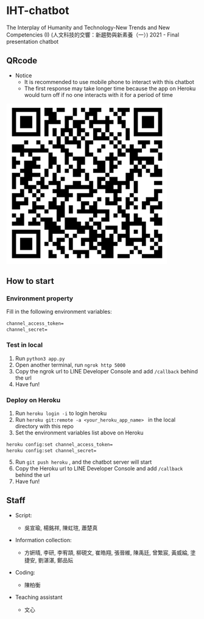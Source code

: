 # IHT-chatbot

The Interplay of Humanity and Technology-New Trends and New Competencies (I) (人文科技的交響：新趨勢與新素養（一）) 2021 - Final presentation chatbot

## QRcode

* Notice 
  * It is recommended to use mobile phone to interact with this chatbot
  * The first response may take longer time because the app on Heroku would turn off if no one interacts with it for a period of time

![qrcode](./qrcode.png)

## How to start

### Environment property

Fill in the following environment variables:

```
channel_access_token=
channel_secret=
```

### Test in local

1. Run `python3 app.py`
2. Open another terminal, run `ngrok http 5000`
3. Copy the ngrok url to LINE Developer Console and add `/callback` behind the url
4. Have fun!

### Deploy on Heroku

1. Run `heroku login -i`  to login heroku
2. Run `heroku git:remote -a <your_heroku_app_name> ` in the local directory with this repo
3. Set the environment variables list above on Heroku

```
heroku config:set channel_access_token=
heroku config:set channel_secret=
```

5. Run `git push heroku` , and the chatbot server will start
6. Copy the Heroku url to LINE Developer Console and add `/callback` behind the url
7. Have fun!

## Staff

* Script: 
  * 吳宣瑜, 楊銘祥, 陳虹瑄, 蕭楚真

* Information collection: 
  * 方姸晴, 李研, 李宥頡, 柳硯文, 崔皓翔, 張晉維, 陳禹廷, 曾繁宸, 黃威綸, 塗捷安, 劉湛湛, 鄭品妘 

* Coding:
  * 陳柏衡

* Teaching assistant
  * 文心